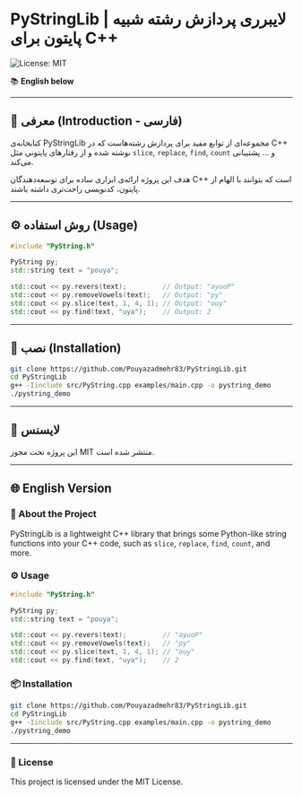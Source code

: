 # PyStringLib | لایبرری پردازش رشته شبیه پایتون برای C++

![License: MIT](https://img.shields.io/badge/License-MIT-yellow.svg)

📚 **English below**

---

## 📌 معرفی (Introduction - فارسی)

کتابخانه‌ی PyStringLib مجموعه‌ای از توابع مفید برای پردازش رشته‌هاست که در C++ نوشته شده و از رفتارهای پایتونی مثل `slice`, `replace`, `find`, `count` و ... پشتیبانی می‌کند.

هدف این پروژه ارائه‌ی ابزاری ساده برای توسعه‌دهندگان C++ است که بتوانند با الهام از پایتون، کدنویسی راحت‌تری داشته باشند.

---

## ⚙️ روش استفاده (Usage)

```cpp
#include "PyString.h"

PyString py;
std::string text = "pouya";

std::cout << py.revers(text);         // Output: "ayuoP"
std::cout << py.removeVowels(text);   // Output: "py"
std::cout << py.slice(text, 1, 4, 1); // Output: "ouy"
std::cout << py.find(text, "uya");    // Output: 2
```

---

## 🚀 نصب (Installation)

```bash
git clone https://github.com/Pouyazadmehr83/PyStringLib.git
cd PyStringLib
g++ -Iinclude src/PyString.cpp examples/main.cpp -o pystring_demo
./pystring_demo
```

---

## 📄 لایسنس

این پروژه تحت مجوز MIT منتشر شده است.

---

## 🌐 English Version

### 📌 About the Project

PyStringLib is a lightweight C++ library that brings some Python-like string functions into your C++ code, such as `slice`, `replace`, `find`, `count`, and more.

### ⚙️ Usage

```cpp
#include "PyString.h"

PyString py;
std::string text = "pouya";

std::cout << py.revers(text);         // "ayuoP"
std::cout << py.removeVowels(text);   // "py"
std::cout << py.slice(text, 1, 4, 1); // "ouy"
std::cout << py.find(text, "uya");    // 2
```

### 📦 Installation

```bash
git clone https://github.com/Pouyazadmehr83/PyStringLib.git
cd PyStringLib
g++ -Iinclude src/PyString.cpp examples/main.cpp -o pystring_demo
./pystring_demo
```

---

### 📄 License

This project is licensed under the MIT License.
